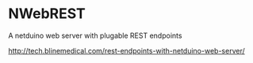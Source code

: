 NWebREST
========

A netduino web server with plugable REST endpoints

http://tech.blinemedical.com/rest-endpoints-with-netduino-web-server/